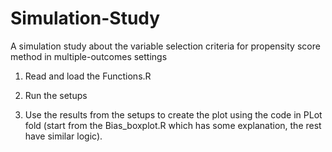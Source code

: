 # Simulation-Study
A simulation study about the variable selection criteria for propensity score method in multiple-outcomes settings

1. Read and load the Functions.R

2. Run the setups 

3. Use the results from the setups to create the plot using the code in PLot fold (start from the Bias_boxplot.R which has some explanation, the rest have similar logic).
